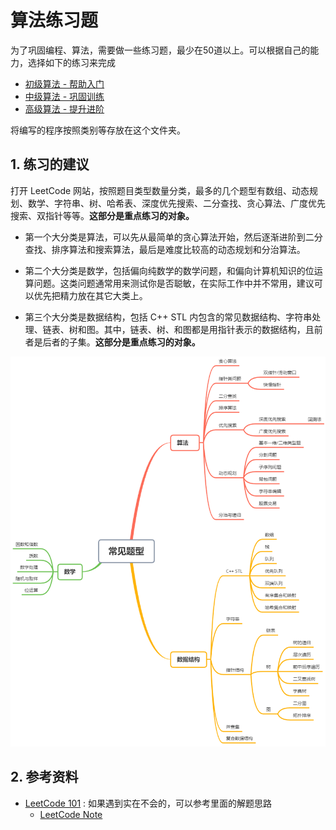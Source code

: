 # 算法练习题

为了巩固编程、算法，需要做一些练习题，最少在50道以上。可以根据自己的能力，选择如下的练习来完成
* [初级算法 - 帮助入门](https://leetcode-cn.com/explore/interview/card/top-interview-questions-easy/)
* [中级算法 - 巩固训练](https://leetcode-cn.com/explore/interview/card/top-interview-questions-medium/)
* [高级算法 - 提升进阶](https://leetcode-cn.com/explore/interview/card/top-interview-questions-hard/)

将编写的程序按照类别等存放在这个文件夹。



## 1. 练习的建议

打开 LeetCode 网站，按照题目类型数量分类，最多的几个题型有数组、动态规划、数学、字符串、树、哈希表、深度优先搜索、二分查找、贪心算法、广度优先搜索、双指针等等。**这部分是重点练习的对象。**

* 第一个大分类是算法，可以先从最简单的贪心算法开始，然后逐渐进阶到二分查找、排序算法和搜索算法，最后是难度比较高的动态规划和分治算法。

* 第二个大分类是数学，包括偏向纯数学的数学问题，和偏向计算机知识的位运算问题。这类问题通常用来测试你是否聪敏，在实际工作中并不常用，建议可以优先把精力放在其它大类上。
* 第三个大分类是数据结构，包括 C++ STL 内包含的常见数据结构、字符串处理、链表、树和图。其中，链表、树、和图都是用指针表示的数据结构，且前者是后者的子集。**这部分是重点练习的对象。**

![overview](images/overview.png)

## 2. 参考资料

* [LeetCode 101](https://github.com/changgyhub/leetcode_101) : 如果遇到实在不会的，可以参考里面的解题思路
    * [LeetCode Note](https://github.com/changgyhub/notes/tree/master/leetcode)

